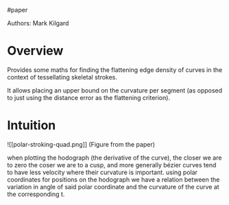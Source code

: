 
#paper 

Authors: Mark Kilgard

# Overview

Provides some maths for finding the flattening edge density of curves in the context of tessellating skeletal strokes.

It allows placing an upper bound on the curvature per segment (as opposed to just using the distance error as the flattening criterion).

# Intuition

![[polar-stroking-quad.png]]
(Figure from the paper)

when plotting the hodograph (the derivative of the curve), the closer we are to zero the coser we are to a cusp, and more generally bézier curves tend to have less velocity where their curvature is important.
using polar coordinates for positions on the hodograph we have a relation between the variation in angle of said polar coordinate and the curvature of the curve at the corresponding t.

